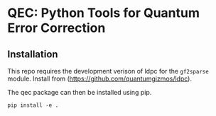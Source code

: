 # QEC: Python Tools for Quantum Error Correction

## Installation

This repo requires the development verison of ldpc for the `gf2sparse` module. Install from (https://github.com/quantumgizmos/ldpc).

The qec package can then be installed using pip.

```
pip install -e .
```